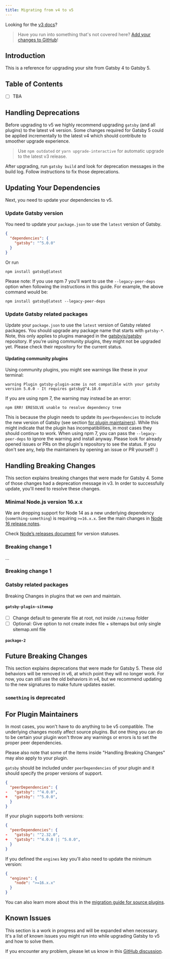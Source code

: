 ```yaml
---
title: Migrating from v4 to v5
---
```


Looking for the [v3 docs](https://v3.gatsbyjs.com)?

> Have you run into something that's not covered here? [Add your changes to GitHub](https://github.com/gatsbyjs/gatsby/tree/master/docs/docs/reference/release-notes/migrating-from-v3-to-v4.md)!  

## Introduction

This is a reference for upgrading your site from Gatsby 4 to Gatsby 5. 

## Table of Contents

- [ ] TBA

## Handling Deprecations

Before upgrading to v5 we highly recommend upgrading `gatsby` (and all plugins) to the latest v4 version.
Some changes required for Gatsby 5 could be applied incrementally to the latest v4 which should contribute to smoother upgrade experience.

> Use `npm outdated` or `yarn upgrade-interactive` for automatic upgrade to the latest v3 release.  

After upgrading, run `gatsby build` and look for deprecation messages in the build log.
Follow instructions to fix those deprecations.

## Updating Your Dependencies

Next, you need to update your dependencies to v5.

### Update Gatsby version

You need to update your `package.json` to use the `latest` version of Gatsby.

```json:title=package.json
{
  "dependencies": {
    "gatsby": "^5.0.0"
  }
}
```

Or run

```shell
npm install gatsby@latest
```

Please note: If you use npm 7 you'll want to use the `--legacy-peer-deps` option when following the instructions in this guide. For example, the above command would be:

```shell
npm install gatsby@latest --legacy-peer-deps
```

### Update Gatsby related packages

Update your `package.json` to use the `latest` version of Gatsby related packages. You should upgrade any package name that starts with `gatsby-*`. Note, this only applies to plugins managed in the [gatsbyjs/gatsby](https://github.com/gatsbyjs/gatsby) repository. If you're using community plugins, they might not be upgraded yet. Please check their repository for the current status.

#### Updating community plugins

Using community plugins, you might see warnings like these in your terminal:

```shell
warning Plugin gatsby-plugin-acme is not compatible with your gatsby version 5.0.0 - It requires gatsby@^4.10.0
```

If you are using npm 7, the warning may instead be an error:

```shell
npm ERR! ERESOLVE unable to resolve dependency tree
```

This is because the plugin needs to update its `peerDependencies` to include the new version of Gatsby (see section [for plugin maintainers](#for-plugin-maintainers)). While this might indicate that the plugin has incompatibilities, in most cases they should continue to work. When using npm 7, you can pass the `--legacy-peer-deps` to ignore the warning and install anyway. Please look for already opened issues or PRs on the plugin's repository to see the status. If you don't see any, help the maintainers by opening an issue or PR yourself! :)

## Handling Breaking Changes

This section explains breaking changes that were made for Gatsby 4. Some of those changes had a deprecation message in v3. In order to successfully update, you'll need to resolve these changes.

### Minimal Node.js version 16.x.x

We are dropping support for Node 14 as a new underlying dependency (`something-something`) is requiring `>=16.x.x`. See the main changes in [Node 16 release notes](https://nodejs.org/en/blog/release/v16.0.0/).

Check [Node’s releases document](https://github.com/nodejs/Release#nodejs-release-working-group) for version statuses.

### Breaking change 1
…
### Breaking change 1


### Gatsby related packages

Breaking Changes in plugins that we own and maintain.

#### `gatsby-plugin-sitemap`

- [ ] Change default to generate file at root, not inside `/sitemap` folder
- [ ] Optional: Give option to not create index file + sitemaps but only single sitemap.xml file

#### `package-2`


## Future Breaking Changes

This section explains deprecations that were made for Gatsby 5. These old behaviors will be removed in v6, at which point they will no longer work. For now, you can still use the old behaviors in v4, but we recommend updating to the new signatures to make future updates easier.

### `something` is deprecated


## For Plugin Maintainers

In most cases, you won't have to do anything to be v5 compatible. The underlying changes mostly affect source plugins. But one thing you can do to be certain your plugin won't throw any warnings or errors is to set the proper peer dependencies.

Please also note that some of the items inside "Handling Breaking Changes" may also apply to your plugin.

`gatsby` should be included under `peerDependencies` of your plugin and it should specify the proper versions of support.

```diff:title=package.json
{
  "peerDependencies": {
-   "gatsby": "^4.0.0",
+   "gatsby": "^5.0.0",
  }
}
```

If your plugin supports both versions:

```diff:title=package.json
{
  "peerDependencies": {
-   "gatsby": "^2.32.0",
+   "gatsby": "^4.0.0 || ^5.0.0",
  }
}
```

If you defined the `engines` key you'll also need to update the minimum version:

```json:title=package.json
{
  "engines": {
    "node": ">=16.x.x"
  }
}
```

You can also learn more about this in the [migration guide for source plugins](/docs/reference/release-notes/migrating-source-plugin-from-v3-to-v4/).

## Known Issues

This section is a work in progress and will be expanded when necessary. It's a list of known issues you might run into while upgrading Gatsby to v5 and how to solve them.

If you encounter any problem, please let us know in this [GitHub discussion](https://github.com/gatsbyjs/gatsby/discussions/32860).
